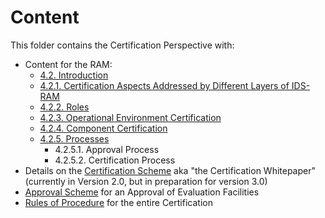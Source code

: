 # Content

This folder contains the Certification Perspective with:
* Content for the RAM:
  * [4.2. Introduction](./4_2_Certification_Perspective.md)
  * [4.2.1. Certification Aspects Addressed by Different Layers of IDS-RAM](./4_2_1_Certification_Aspects_Adressed_by_Different_Layers_of_IDS-RAM.md)
  * [4.2.2. Roles](./4_2_2_Roles.md)
  * [4.2.3. Operational Environment Certification](./4_2_3_Operational_Environment_Certification.md)
  * [4.2.4. Component Certification](./4_2_4_Component_Certification.md)
  * [4.2.5. Processes](./4_2_5_Processes.md)
    * 4.2.5.1. Approval Process
    * 4.2.5.2. Certification Process
* Details on the [Certification Scheme](./CertificationScheme/) aka "the Certification Whitepaper" (currently in Version 2.0, but in preparation for version 3.0)
* [Approval Scheme](./ApprovalScheme/) for an Approval of Evaluation Facilities
* [Rules of Procedure](./RulesOfProcedure/) for the entire Certification

